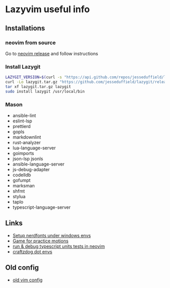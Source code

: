 # Lazyvim useful info

## Installations

### neovim from source

Go to [neovim release](https://github.com/neovim/neovim/releases/tag/stable)
and follow instructions

### Install Lazygit

```sh
LAZYGIT_VERSION=$(curl -s "https://api.github.com/repos/jesseduffield/lazygit/releases/latest" | grep -Po '"tag_name": "v\K[^"]*')
curl -Lo lazygit.tar.gz "https://github.com/jesseduffield/lazygit/releases/latest/download/lazygit_${LAZYGIT_VERSION}_Linux_x86_64.tar.gz"
tar xf lazygit.tar.gz lazygit
sudo install lazygit /usr/local/bin
```

### Mason

- ansible-lint
- eslint-lsp
- prettierd
- gopls
- markdownlint
- rust-analyzer
- lua-language-server
- goimports
- json-lsp jsonls
- ansible-language-server
- js-debug-adapter
- codelldb
- gofumpt
- marksman
- shfmt
- stylua
- taplo
- typescript-language-server

## Links

- [Setup nerdfonts under windows envs](https://webinstall.dev/nerdfont/)
- [Game for practice motions](https://github.com/ThePrimeagen/vim-be-good)
- [run & debug typescript units tests in neovim](https://www.youtube.com/watch?v=7Nt8n3rjfDY)
- [craftzdog dot envs](https://github.com/craftzdog/dotfiles-public)

## Old config

- [old vim config](../deprecated/init.vim)

